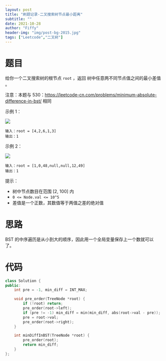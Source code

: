 ```yaml
---
layout: post
title: "刷题记录-二叉搜索树节点最小距离"
subtitle: ""
date: 2021-10-28
author: "Fiffy"
header-img: "img/post-bg-2015.jpg"
tags: ["Leetcode","二叉树"]
---
```


# 题目

给你一个二叉搜索树的根节点 `root` ，返回 树中任意两不同节点值之间的最小差值 。

注意：本题与 530：https://leetcode-cn.com/problems/minimum-absolute-difference-in-bst/ 相同

示例 1：

![](https://assets.leetcode.com/uploads/2021/02/05/bst1.jpg)

```
输入：root = [4,2,6,1,3]
输出：1
```

示例 2：

![](https://assets.leetcode.com/uploads/2021/02/05/bst2.jpg)

```
输入：root = [1,0,48,null,null,12,49]
输出：1
```


提示：

- 树中节点数目在范围 [2, 100] 内
- `0 <= Node.val <= 10^5`
- 差值是一个正数，其数值等于两值之差的绝对值

# 思路

BST 的中序遍历是从小到大的顺序，因此用一个全局变量保存上一个数就可以了。

# 代码

```c++
class Solution {
public:
    int pre = -1, min_diff = INT_MAX;

    void pre_order(TreeNode *root) {
        if (!root) return;
        pre_order(root->left);
        if (pre != -1) min_diff = min(min_diff, abs(root->val - pre));
        pre = root->val;
        pre_order(root->right);
    }

    int minDiffInBST(TreeNode *root) {
        pre_order(root);
        return min_diff;
    }
};
```

